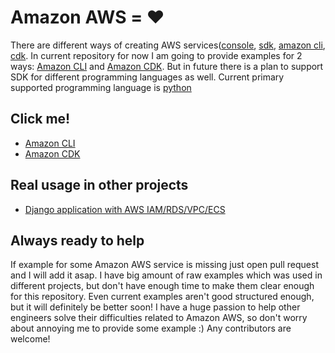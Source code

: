 # Amazon AWS = ❤️
There are different ways of creating AWS services([console](https://aws.amazon.com/console/),
[sdk](https://aws.amazon.com/tools/), [amazon cli](https://aws.amazon.com/cli/), [cdk](https://aws.amazon.com/cdk/).
In current repository for now I am going to provide examples for 2 ways: [Amazon CLI](https://aws.amazon.com/cli/) and
[Amazon CDK](https://aws.amazon.com/cdk/).
But in future there is a plan to support SDK for different programming languages as well.
Current primary supported programming language is [python](https://www.python.org/)

## Click me!
* [Amazon CLI](./amazon-cli/README.md)
* [Amazon CDK](./amazon-cdk/README.md)

## Real usage in other projects
* [Django application with AWS IAM/RDS/VPC/ECS](https://github.com/twistedFantasy/staff)

## Always ready to help
If example for some Amazon AWS service is missing just open pull request and I will add it asap. I have big amount of 
raw examples which was used in different projects, but don't have enough time to make them clear enough for this repository.
Even current examples aren't good structured enough, but it will definitely be better soon!
I have a huge passion to help other engineers solve their difficulties related to Amazon AWS,
so don't worry about annoying me to provide some example :)
Any contributors are welcome!
